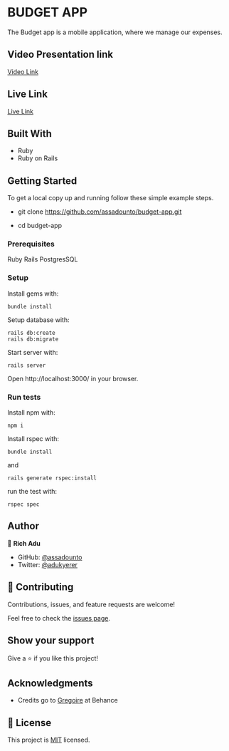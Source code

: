 # BUDGET APP

The Budget app is a mobile application, where we manage our expenses.

## Video Presentation link
[Video Link]()


## Live Link
[Live Link]()

## Built With

- Ruby
- Ruby on Rails


## Getting Started

To get a local copy up and running follow these simple example steps.

- git clone https://github.com/assadounto/budget-app.git

- cd budget-app


### Prerequisites

Ruby
Rails
PostgresSQL


### Setup

Install gems with:

```
bundle install
```

Setup database with:

```
rails db:create
rails db:migrate
```

Start server with:

```
rails server
```

Open http://localhost:3000/ in your browser.


### Run tests

Install npm with:

```
npm i
```

Install rspec with:

```
bundle install
```

and

```
rails generate rspec:install
```

run the test with:

```
rspec spec
```

## Author

👤 **Rich Adu**

- GitHub: [@assadounto](https://github.com/assadounto)
- Twitter: [@adukyerer](https://twitter.com/adukyerer)



## 🤝 Contributing

Contributions, issues, and feature requests are welcome!

Feel free to check the [issues page](https://github.com/assadounto/budget-app/issues).


## Show your support

Give a ⭐️ if you like this project!


## Acknowledgments

- Credits go to [Gregoire](https://www.behance.net/gallery/19759151/Snapscan-iOs-design-and-branding?tracking_source=) at Behance


## 📝 License

This project is [MIT](./LICENCE) licensed.